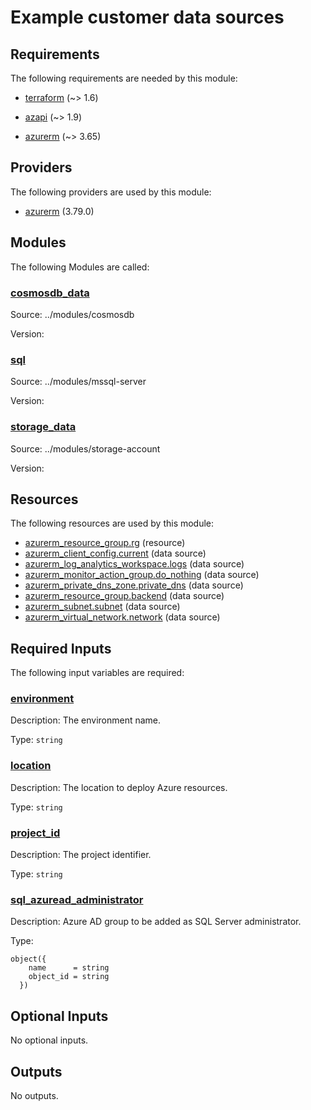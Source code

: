 # Example customer data sources

<!-- BEGIN_TF_DOCS -->
## Requirements

The following requirements are needed by this module:

- <a name="requirement_terraform"></a> [terraform](#requirement\_terraform) (~> 1.6)

- <a name="requirement_azapi"></a> [azapi](#requirement\_azapi) (~> 1.9)

- <a name="requirement_azurerm"></a> [azurerm](#requirement\_azurerm) (~> 3.65)

## Providers

The following providers are used by this module:

- <a name="provider_azurerm"></a> [azurerm](#provider\_azurerm) (3.79.0)

## Modules

The following Modules are called:

### <a name="module_cosmosdb_data"></a> [cosmosdb\_data](#module\_cosmosdb\_data)

Source: ../modules/cosmosdb

Version:

### <a name="module_sql"></a> [sql](#module\_sql)

Source: ../modules/mssql-server

Version:

### <a name="module_storage_data"></a> [storage\_data](#module\_storage\_data)

Source: ../modules/storage-account

Version:

## Resources

The following resources are used by this module:

- [azurerm_resource_group.rg](https://registry.terraform.io/providers/hashicorp/azurerm/latest/docs/resources/resource_group) (resource)
- [azurerm_client_config.current](https://registry.terraform.io/providers/hashicorp/azurerm/latest/docs/data-sources/client_config) (data source)
- [azurerm_log_analytics_workspace.logs](https://registry.terraform.io/providers/hashicorp/azurerm/latest/docs/data-sources/log_analytics_workspace) (data source)
- [azurerm_monitor_action_group.do_nothing](https://registry.terraform.io/providers/hashicorp/azurerm/latest/docs/data-sources/monitor_action_group) (data source)
- [azurerm_private_dns_zone.private_dns](https://registry.terraform.io/providers/hashicorp/azurerm/latest/docs/data-sources/private_dns_zone) (data source)
- [azurerm_resource_group.backend](https://registry.terraform.io/providers/hashicorp/azurerm/latest/docs/data-sources/resource_group) (data source)
- [azurerm_subnet.subnet](https://registry.terraform.io/providers/hashicorp/azurerm/latest/docs/data-sources/subnet) (data source)
- [azurerm_virtual_network.network](https://registry.terraform.io/providers/hashicorp/azurerm/latest/docs/data-sources/virtual_network) (data source)

## Required Inputs

The following input variables are required:

### <a name="input_environment"></a> [environment](#input\_environment)

Description: The environment name.

Type: `string`

### <a name="input_location"></a> [location](#input\_location)

Description: The location to deploy Azure resources.

Type: `string`

### <a name="input_project_id"></a> [project\_id](#input\_project\_id)

Description: The project identifier.

Type: `string`

### <a name="input_sql_azuread_administrator"></a> [sql\_azuread\_administrator](#input\_sql\_azuread\_administrator)

Description: Azure AD group to be added as SQL Server administrator.

Type:

```hcl
object({
    name      = string
    object_id = string
  })
```

## Optional Inputs

No optional inputs.

## Outputs

No outputs.
<!-- END_TF_DOCS -->